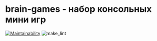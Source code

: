 # brain-games - набор консольных мини игр

[![Maintainability](https://api.codeclimate.com/v1/badges/d378409962f8abd3d0d0/maintainability)](https://codeclimate.com/github/springmelody/backend-project-lvl1/maintainability)
![make_lint](https://github.com/springmelody/backend-project-lvl1/workflows/make_lint/badge.svg)
